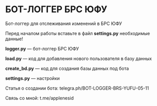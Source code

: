 # БОТ-ЛОГГЕР БРС ЮФУ
Бот-логгер для отслеживания изменений в БРС ЮФУ

Перед началом работы вставьте в файл **settings.py** необходимые данные!


**logger.py** — бот-логгер БРС ЮФУ

**load.py** — код для добавления нового пользователя в базу данных

**create_bd.py** — код для создания базы данных под бота

**settings.py** — настройки


Статья о создании бота: telegra.ph/BOT-LOGGER-BRS-YUFU-05-11

Связь со мной: t.me/applenesid
